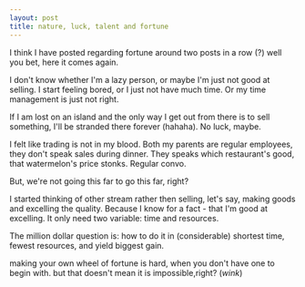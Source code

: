```yaml
---
layout: post
title: nature, luck, talent and fortune
--- 
```


I think I have posted regarding fortune around two posts in a row (?) well you bet, here it comes again.

I don't know whether I'm a lazy person, or maybe I'm just not good at selling. I start feeling bored, or I just not have much time. Or my time management is just not right.

If I am lost on an island and the only way I get out from there is to sell something, I'll be stranded there forever (hahaha). No luck, maybe.

I felt like trading is not in my blood. Both my parents are regular employees, they don't speak sales during dinner. They speaks which restaurant's good, that watermelon's price stonks. Regular convo.

But, we're not going this far to go this far, right?

I started thinking of other stream rather then selling, let's say, making goods and excelling the quality. Because I know for a fact - that I'm good at excelling. It only need two variable: time and resources.

The million dollar question is: how to do it in (considerable) shortest time, fewest resources, and yield biggest gain.

making your own wheel of fortune is hard, when you don't have one to begin with. but that doesn't mean it is impossible,right? (*wink*)
